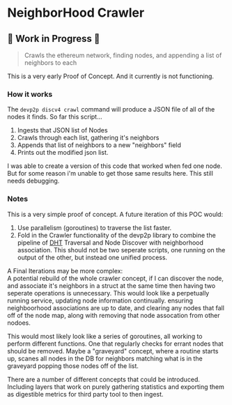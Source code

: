 # NeighborHood Crawler

## 🚧 **Work in Progress** 🚧

>Crawls the ethereum network, finding nodes, and appending a list of neighbors to each

This is a very early Proof of Concept. And it currently is not functioning.

### How it works

The ```devp2p discv4 crawl``` command will produce a JSON file of all of the nodes it finds.
So far this script...

  1. Ingests that JSON list of Nodes
  2. Crawls through each list, gathering it's neighbors
  3. Appends that list of neighbors to a new "neighbors" field
  4. Prints out the modified json list.

I was able to create a version of this code that worked when fed one node. But for some reason i'm unable to get those same results here.
This still needs debugging.

### Notes

This is a very simple proof of concept.
A future iteration of this POC would:

  1. Use parallelism (goroutines) to traverse the list faster.
  2. Fold in the Crawler functionality of the devp2p library to combine the pipeline of [DHT](https://en.wikipedia.org/wiki/Distributed_hash_table) Traversal and Node Discover with neighborhood association.
     This should not be two seperate scripts, one running on the output of the other, but instead one unified process.

  A Final Iterations may be more complex: \
    A potential rebuild of the whole crawler concept, if I can discover the node, and associate it's neighbors in a struct at the same time
    then having two seperate operations is unnecessary. This would look like a perpetually running service, updating node information continually. 
    ensuring neighboorhood associations are up to date, and clearing any nodes that fall off of the node map, along with removing that node assocation
    from other nodoes.

  This would most likely look like a series of goroutines, all working to perform different functions. One that regularly checks for errant nodes that
  should be removed. Maybe a "graveyard" concept, where a routine starts up, scanes all nodes in the DB for neighbors matching what is in the graveyard
  popping those nodes off of the list.

  There are a number of different concepts that could be introduced. Including layers that work on purely gathering statistics and exporting them as digestible
  metrics for third party tool to then ingest.
